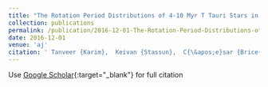 ```yaml
---
title: "The Rotation Period Distributions of 4-10 Myr T Tauri Stars in Orion OB1: New Constraints on Pre-main-sequence Angular Momentum Evolution"
collection: publications
permalink: /publication/2016-12-01-The-Rotation-Period-Distributions-of-4-10-Myr-T-Tauri-Stars-in-Orion-OB1-New-Constraints-on-Pre-main-sequence-Angular-Momentum-Evolution
date: 2016-12-01
venue: 'aj'
citation: ' Tanveer {Karim},  Keivan {Stassun},  C{\&apos;e}sar {Brice{\~n}o},  A. {Vivas},  Stefanie {Raetz},  Cecilia {Mateu},  Juan {Downes},  Nuria {Calvet},  Jes{\&apos;u}s {Hern{\&apos;a}ndez},  Ralph {Neuh{\&quot;a}user},  Markus {Mugrauer},  Hidenori {Takahashi},  Kengo {Tachihara},  Rolf {Chini},  Gustavo {Cruz-Dias},  Alicia {Aarnio},  David {James},  Moritz {Hackstein}, &quot;The Rotation Period Distributions of 4-10 Myr T Tauri Stars in Orion OB1: New Constraints on Pre-main-sequence Angular Momentum Evolution.&quot; aj, 2016.'
---
```

Use [Google Scholar](https://scholar.google.com/scholar?q=The+Rotation+Period+Distributions+of+4+10+Myr+T+Tauri+Stars+in+Orion+OB1:+New+Constraints+on+Pre+main+sequence+Angular+Momentum+Evolution){:target="_blank"} for full citation